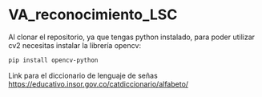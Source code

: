 # VA_reconocimiento_LSC

Al clonar el repositorio, ya que tengas python instalado, para poder utilizar cv2 necesitas instalar la librería opencv:
```bash
pip install opencv-python
```

Link para el diccionario de lenguaje de señas
https://educativo.insor.gov.co/catdiccionario/alfabeto/
